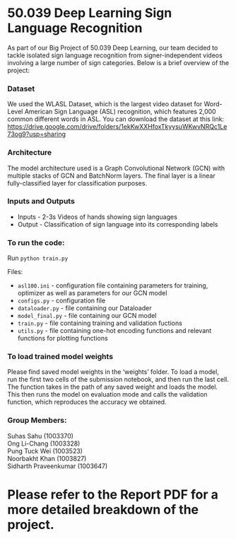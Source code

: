 # 50.039 Deep Learning Sign Language Recognition

As part of our Big Project of 50.039 Deep Learning, our team decided to tackle isolated sign language recognition from signer-independent videos involving a large number of sign categories. Below is a brief overview of the project:

### Dataset

We used the WLASL Dataset, which is the largest video dataset for Word-Level American Sign Language (ASL) recognition, which features 2,000 common different words in ASL. You can download the dataset at this link: https://drive.google.com/drive/folders/1ekKwXXHfoxTkyysuWKwvNRQc1Le73og9?usp=sharing 

### Architecture

The model architecture used is a Graph Convolutional Network (GCN) with multiple stacks of GCN and BatchNorm layers. The final layer is a linear fully-classified layer for classification purposes. 

### Inputs and Outputs

- Inputs - 2-3s Videos of hands showing sign languages
- Output - Classification of sign language into its corresponding labels

### To run the code:

Run `python train.py`

Files:

- `asl100.ini` - configuration file containing parameters for training, optimizer as well as parameters for our GCN model
- `configs.py` - configuration file
- `dataloader.py` - file containing our Dataloader
- `model_final.py` - file containing our GCN model
- `train.py` - file containing training and validation fuctions
- `utils.py` - file containing one-hot encoding functions and relevant functions for plotting functions

### To load trained model weights
Please find saved model weights in the  ‘weights’ folder. To load a model, run the first two cells of the submission notebook, and then run the last cell. The function takes in the path of any saved weight and loads the model. This then runs the model on evaluation mode and calls the validation function, which reproduces the accuracy we obtained.

### Group Members:

Suhas Sahu (1003370) <br>
Ong Li-Chang (1003328) <br>
Pung Tuck Wei (1003523) <br>
Noorbakht Khan (1003827) <br>
Sidharth Praveenkumar (1003647)

# Please refer to the Report PDF for a more detailed breakdown of the project.
